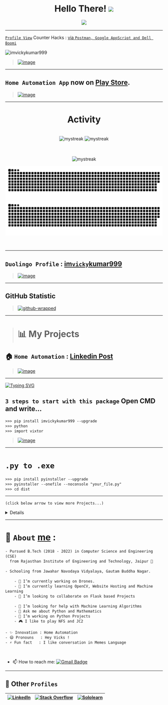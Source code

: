  
 <h1 align="center">
  Hello There!
  <img src="https://media.giphy.com/media/hvRJCLFzcasrR4ia7z/giphy.gif" width="28">
</h1>

<p align="center">
  <a href="https://git.io/typing-svg"><img src="https://readme-typing-svg.herokuapp.com/?lines=I'm+a+Purrgrammer+(Python).;Experienced%20Backend%20Engineer;4%2B%20years%20of%20coding%20experience;Always%20learning%20new%20things&font=Fira%20Code&center=true&width=500&height=45&color=blue&vCenter=true&size=22&pause=1000"></a>
</p>

------------------------------

[`Profile View`](https://docs.google.com/spreadsheets/u/1/d/e/2PACX-1vRwaHati9JPeMFl9wbCnTNSr3dWo3NkkorO60OyQId3j-gOpxYGgDeYGp249xlkW_7BlDy_EYBNWVFl/pubchart?oid=2084833100&format=interactive) Counter Hacks : [via `Postman, Google AppScript and Dell Boomi`](https://github.com/imvickykumar999/GitHub-Views-Counter-Hacks#github-counter-viewer-graph-on-google-spreadsheet)

 <p align="left"> <img src="https://komarev.com/ghpvc/?username=imvickykumar999&color=blue&label=PROFILE+VIEWS&style=flat-square" alt="imvickykumar999"/> </p>

> [![image](https://user-images.githubusercontent.com/50515418/208747562-47ff073a-6e3c-4887-8351-fb9b4aa88d29.png)](https://github.com/imvickykumar999/imvickykumar999/blob/master/imvickykumar999-2021.stl)

----------------------------

## `Home Automation App` now on [Play Store](https://play.google.com/store/apps/details?id=com.homeautomation.iotapp).
> [![image](https://user-images.githubusercontent.com/50515418/203515274-7b3965d5-7c78-4f7a-a031-2037aa6f3c21.png)](https://play.google.com/store/apps/details?id=com.homeautomation.iotapp)

---------------------------------

<h1 align = "Center" > Activity </h1>

<br> 
<div align="center">

<img src="https://api.githubtrends.io/user/svg/imvickykumar999/repos?time_range=one_year&theme=dark" alt="mystreak">
<img src="https://api.githubtrends.io/user/svg/imvickykumar999/langs?time_range=one_year&theme=dark" alt="mystreak">

<br><br>
<img src="https://github-readme-streak-stats.herokuapp.com/?user=imvickykumar999&theme=tokyonight" alt="mystreak">
<br>

![github contribution grid snake animation](https://raw.githubusercontent.com/AkshatRastogi-1nC0re/AkshatRastogi-1nC0re/output/github-contribution-grid-snake-sissa.svg#gh-dark-mode-only)
![github contribution grid snake animation](https://raw.githubusercontent.com/AkshatRastogi-1nC0re/AkshatRastogi-1nC0re/output/github-contribution-grid-snake-sissa-white.svg#gh-light-mode-only)

</div>
<br>

-------------------------------------

 ## `Duolingo Profile` : [im`vicky`kumar999](https://www.duolingo.com/profile/imvickykumar999)

> [![image](https://user-images.githubusercontent.com/50515418/209567846-a770fe44-ea41-43ac-ac5c-58bcef6aae6d.png)](https://www.duolingo.com/profile/imvickykumar999/courses)

----------------------------------

## GitHub Statistic 

> [![github-wrapped](https://user-images.githubusercontent.com/50515418/209567871-eb3b6d87-49ad-4d41-8d3f-70e069db07b4.png)](https://www.githubtrends.io/wrapped/imvickykumar999)

----------------------------------

> # 📊 My Projects

## 🏠 `Home Automation` : [Linkedin Post](https://www.linkedin.com/posts/imvickykumar999_playstore-homeautomation-chargers-activity-7005271396771598337-hKnR?utm_source=share&utm_medium=member_desktop)

> [![image](https://user-images.githubusercontent.com/50515418/174425972-de004c74-49f4-4e75-96c2-61e6e4609cef.png)](https://github.com/imvickykumar999/MultiUser-Home-Automation-App)

------------------------

<!-- 

## >>> [Github Contribution Tracker](https://raw.githubusercontent.com/imvickykumar999/imvickykumar999/master/Screenshot_20201116-010319_Chrome.jpg)
[![graph](https://github.com/imvickykumar999/imvickykumar999/blob/master/graph.png?raw=true)](https://github.com/imvickykumar999/imvickykumar999/blob/master/github%20contribution%20tracker.py)

## 📸 `Auto` Fetched and Uploads `Mars Photo` on [Instagram](https://www.instagram.com/vix.bot/) (vix.bot) : [mars.py](https://github.com/imvickykumar999/Mars-photos-from-NASA)

## >>> [Website using Flask](https://imvickykumar999.herokuapp.com/)
[![image](https://user-images.githubusercontent.com/50515418/104084798-66d54600-5270-11eb-8026-ad9404e5d7af.png)](https://imvicks.herokuapp.com/)

-->

[![Typing SVG](http://readme-typing-svg.herokuapp.com?color=%2336BCF7&lines=pip+install+imvickykumar999&width=550)](https://pypi.org/project/imvickykumar999/)

## `3 steps to start with this package` Open CMD and write...

	>>> pip install imvickykumar999 --upgrade
	>>> python
	>>> import vixtor

> [![image](https://user-images.githubusercontent.com/50515418/186072402-89d5dc3c-e5db-474f-b1eb-a6a88144cc81.png)](https://pypi.org/project/imvickykumar999/) 

---------------------------------------

# `.py to .exe`

	>>> pip install pyinstaller --upgrade
	>>> pyinstaller --onefile --noconsole "your_file.py"
	>>> cd dist
	
----------------------------	

	(click below arrow to view more Projects...)

<details> 

## 💰 `Google Cloud Platform` [x](https://github.com/imvickykumar999/50-30-20-Googe-Sheet-of-Ankur-Warikoo) `50:30:20 Rule`

> [![image](https://user-images.githubusercontent.com/50515418/185192459-0e0d0cdd-9b8b-4b5e-9fa3-7dae7abec293.png)](https://docs.google.com/spreadsheets/d/14XZFGM8UN8DDga7dH30t8ycYjHeGG-w9gDk_5hI8rns/edit?usp=sharing)

--------------------------------------------

## 📈 `Real Time` Gold Price [API.gs](https://github.com/imvickykumar999/gold-price-api#httpsmetalpriceapicomdashboard)

> [![image](https://user-images.githubusercontent.com/50515418/209143842-6a806a82-2386-4751-8b21-db119e5b1926.png)](https://docs.google.com/spreadsheets/d/1SYWpE0tS5F_g5dnhNRqqY0I20KsK8o3HA5EnV2VDEis/edit?usp=sharing)

</details>

<!-- ## 🧑‍💻 Run `heroku logs -t -a imvickykumar999` in CMD to check [errors](https://github.com/imvickykumar999/hackathon-iot-car-parking/blob/main/heroku%20logs.png?raw=true) in [deployed site](https://imvickykumar999.herokuapp.com/iotcar).

> [![image](https://user-images.githubusercontent.com/50515418/183247907-a2cc26d8-0495-41d1-b28a-50647534e266.png)](https://imvicks.herokuapp.com/vickstube?vix=1xKz11LIzo0&t=2409#vickscroll)

----------------------------------------
 -->
 
 ----------------------------------
 
# 🎨 `About` [me](https://imvickykumar999.github.io/imvickykumar999/) :

	- Pursued B.Tech (2018 - 2022) in Computer Science and Engineering (CSE) 
	  from Rajasthan Institute of Engineering and Technology, Jaipur 🏫
	  
	- Schooling from Jawahar Navodaya Vidyalaya, Gautam Buddha Nagar.

		- 🔭 I’m currently working on Drones.
		- 🌱 I’m currently learning OpenCV, Website Hosting and Machine Learning
		- 👯 I’m looking to collaborate on Flask based Projects

		- 🤔 I’m looking for help with Machine Learning Algorithms
		- 💬 Ask me about Python and Mathematics
		- 🐍 I’m working on Python Projects
		- 🎮 I like to play NFS and JC2

	- ✨ Innovation : Home Automation
	- 😄 Pronouns   : Hey Vicks !
	- ⚡ Fun fact   : I like conversation in Memes Language

<br>

- 📫 How to reach me:   [![Gmail Badge](https://img.shields.io/badge/-Gmail-c14438?style=flat-square&logo=Gmail&logoColor=white&link=mailto:vicky.kumar@neosalpha.com)](mailto:vicky.kumar@neosalpha.com)

<!--

<img height="180em" src="https://github-readme-stats.vercel.app/api/top-langs/?username=imvickykumar999&layout=compact&langs_count=10&theme=tokyonight&title_color=2895BC&hide=VHDL,Stata&custom_title=Most recently used languages" alt="Most recently used languages">

============================================================================================================

<br>
<p align="center" >
<img alt="Vicky's GitHub Stats" src="https://github-readme-stats.vercel.app/api?username=imvickykumar999&include_all_commits=true&count_private=true&show_icons=true&theme=highcontrast"></p>


<img align="left" alt="Dart" width="24px" src="https://cdn.jsdelivr.net/npm/simple-icons@3.2.0/icons/dart.svg" />
<img align="left" alt="MongoDB" width="24px" src="https://cdn.jsdelivr.net/npm/simple-icons@3.2.0/icons/mongodb.svg" />
<img align="left" alt="Android" width="24px" src="https://cdn.jsdelivr.net/npm/simple-icons@3.2.0/icons/android.svg" />
<img align="left" alt="Flask" width="24px" src="https://cdn.jsdelivr.net/npm/simple-icons@3.2.0/icons/flask.svg" />


*imvickykumar999/About-me* is a ✨ special ✨ repository because its `README.md` (this file) appears on my GitHub profile.
Here are some ideas to get you started:

- 🔭 I’m currently working on ...
- 🌱 I’m currently learning ...
- 👯 I’m looking to collaborate on ...
- 🤔 I’m looking for help with ...
- 💬 Ask me about ...
- 📫 How to reach me: ...
- 😄 Pronouns: ...
- ⚡ Fun fact: ...

## Welcome to GitHub Pages

You can use the [editor on GitHub](https://github.com/imvickykumar999/Website-with-Theme/edit/master/README.md) to maintain and preview the content for your website in Markdown files.

Whenever you commit to this repository, GitHub Pages will run [Jekyll](https://jekyllrb.com/) to rebuild the pages in your site, from the content in your Markdown files.

### Markdown

Markdown is a lightweight and easy-to-use syntax for styling your writing. It includes conventions for

```markdown
Syntax highlighted code block

# Header 1
## Header 2
### Header 3

- Bulleted
- List

1. Numbered
2. List

**Bold** and _Italic_ and `Code` text

[Link](url) and ![Image](src)
```

For more details see [GitHub Flavored Markdown](https://guides.github.com/features/mastering-markdown/).

### Jekyll Themes

Your Pages site will use the layout and styles from the Jekyll theme you have selected in your [repository settings](https://github.com/imvickykumar999/Website-with-Theme/settings). The name of this theme is saved in the Jekyll `_config.yml` configuration file.

### Support or Contact

Having trouble with Pages? Check out our [documentation](https://docs.github.com/categories/github-pages-basics/) or [contact support](https://github.com/contact) and we’ll help you sort it out.





### Skills 👨‍💻

<img align="left" alt="Python" width="24px" src="https://cdn.jsdelivr.net/npm/simple-icons@3.2.0/icons/python.svg" />
<img align="left" alt="PYPI" width="24px" src="https://cdn.jsdelivr.net/npm/simple-icons@3.2.0/icons/pypi.svg" />
<img align="left" alt="GitHub" width="24px" src="https://cdn.jsdelivr.net/npm/simple-icons@3.2.0/icons/github.svg" />
<img align="left" alt="MySQL" width="24px" src="https://cdn.jsdelivr.net/npm/simple-icons@3.2.0/icons/mysql.svg" />
<img align="left" alt="JavaScript" width="24px" src="https://cdn.jsdelivr.net/npm/simple-icons@3.2.0/icons/javascript.svg" />
<img align="left" alt="C" width="24px" src="https://cdn.jsdelivr.net/npm/simple-icons@3.2.0/icons/c.svg" />
<img align="left" alt="C++" width="24px" src="https://cdn.jsdelivr.net/npm/simple-icons@3.2.0/icons/cplusplus.svg" />
<img align="left" alt="HTML" width="24px" src="https://cdn.jsdelivr.net/npm/simple-icons@3.2.0/icons/html5.svg" />
<img align="left" alt="CSS" width="24px" src="https://cdn.jsdelivr.net/npm/simple-icons@3.2.0/icons/css3.svg" />
<br>

![](https://hit.yhype.me/github/profile?user_id=50515418)



-->

----------------------------------------------

## 📱 Other `Profiles`

| [![LinkedIn](https://img.shields.io/badge/LinkedIn-0077B5?style=for-the-badge&logo=linkedin&logoColor=white)](https://www.linkedin.com/in/imvickykumar999/) | [![Stack Overflow](https://img.shields.io/badge/Stack_Overflow-FE7A16?style=for-the-badge&logo=stack-overflow&logoColor=white)](https://stackoverflow.com/users/11493297/vicky-kumar) | [![Sololearn](https://img.shields.io/badge/-Sololearn-3a464b?style=for-the-badge&logo=Sololearn&logoColor=white)](https://www.sololearn.com/profile/8044164) |
| ------- | --- | --- |

<!--
- [![LinkedIn](https://img.shields.io/badge/LinkedIn-0077B5?style=for-the-badge&logo=linkedin&logoColor=white)](https://www.linkedin.com/in/imvickykumar999/)
- [![Stack Overflow](https://img.shields.io/badge/Stack_Overflow-FE7A16?style=for-the-badge&logo=stack-overflow&logoColor=white)](https://stackoverflow.com/users/11493297/vicky-kumar)
- [![HackerRank](https://img.shields.io/badge/-Hackerrank-2EC866?style=for-the-badge&logo=HackerRank&logoColor=white)](https://www.hackerrank.com/imvickykumar999)
- [![Sololearn](https://img.shields.io/badge/-Sololearn-3a464b?style=for-the-badge&logo=Sololearn&logoColor=white)](https://www.sololearn.com/profile/8044164)
- [![Instagram](https://img.shields.io/badge/Instagram-E4405F?style=for-the-badge&logo=instagram&logoColor=white)](https://www.instagram.com/imvickykumar999/)
-->
